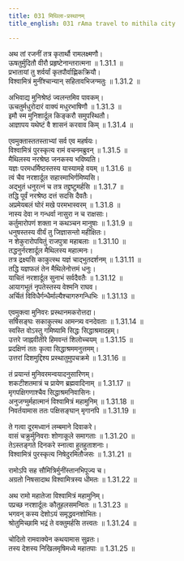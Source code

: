 ```yaml
---
title: 031 मिथिला-प्रस्थानम्
title_english: 031 rAma travel to mithila city

---
```


<div class="audioEmbed"  caption="श्रीराम-हरिसीताराममूर्ति-घनपाठिभ्यां वचनम्" src="https://archive.org/download/Ramayana-recitation-Sriram-harisItArAmamUrti-Ghanapaati-v2/Kanda_1/Kanda_1_BK-031-Mithila_Prasthanam.mp3"></div>

अथ तां रजनीं तत्र कृतार्थौ रामलक्ष्मणौ।  
ऊषतुर्मुदितौ वीरौ प्रहृष्टेनान्तरात्मना ॥ 1.31.1 ॥   
प्रभातायां तु शर्वर्यां कृतपौर्वाह्णिकक्रियौ।  
विश्वामित्रं मुनींश्चान्यान् सहितावभिजग्मतुः ॥ 1.31.2 ॥   

अभिवाद्य मुनिश्रेष्ठं ज्वलन्तमिव पावकम्।  
ऊचतुर्मधुरोदारं वाक्यं मधुरभाषिणौ ॥ 1.31.3 ॥   
इमौ स्म मुनिशार्दूल किङ्करौ समुपस्थितौ।  
आज्ञापय यथेष्टं वै शासनं करवाव किम् ॥ 1.31.4 ॥   

एवमुक्तास्ततस्ताभ्यां सर्व एव महर्षयः।  
विश्वामित्रं पुरस्कृत्य रामं वचनमब्रुवन् ॥ 1.31.5 ॥   
मैथिलस्य नरश्रेष्ठ जनकस्य भविष्यति।  
यज्ञः परमधर्मिष्ठस्तस्य यास्यामहे वयम् ॥ 1.31.6 ॥   
त्वं चैव नरशार्दूल सहास्माभिर्गमिष्यसि।  
अद्भुतं धनुरत्नं च तत्र तद्द्रष्टुमर्हसि ॥ 1.31.7 ॥   
तद्धि पूर्वं नरश्रेष्ठ दत्तं सदसि दैवतैः।  
अप्रमेयबलं घोरं मखे परमभास्वरम् ॥ 1.31.8 ॥   
नास्य देवा न गन्धर्वा नासुरा न च राक्षसाः।  
कर्तुमारोपणं शक्ता न कथञ्चन मानुषाः ॥ 1.31.9 ॥   
धनुषस्तस्य वीर्यं तु जिज्ञासन्तो महीक्षितः।  
न शेकुरारोपयितुं राजपुत्रा महाबलाः ॥ 1.31.10 ॥   
तद्धनुर्नरशार्दूल मैथिलस्य महात्मनः।  
तत्र द्रक्ष्यसि काकुत्स्थ यज्ञं चाद्भुतदर्शनम् ॥ 1.31.11 ॥   
तद्धि यज्ञफलं तेन मैथिलेनोत्तमं धनुः।  
याचितं नरशार्दूल सुनाभं सर्वदैवतैः ॥ 1.31.12 ॥   
आयागभूतं नृपतेस्तस्य वेश्मनि राघव।  
अर्चितं विविधैर्गन्धैर्माल्यैश्चागरुगन्धिभिः ॥ 1.31.13 ॥   

एवमुक्त्वा मुनिवरः प्रस्थानमकरोत्तदा।  
सर्षिसङ्घः सकाकुत्स्थ आमन्त्र्य वनदेवताः ॥ 1.31.14 ॥   
स्वस्ति वोऽस्तु गमिष्यामि सिद्धः सिद्धाश्रमादहम्।  
उत्तरे जाह्नवीतीरे हिमवन्तं शिलोच्चयम् ॥ 1.31.15 ॥   
प्रदक्षिणं ततः कृत्वा सिद्धाश्रममनुत्तमम्।  
उत्तरां दिशमुद्दिश्य प्रस्थातुमुपचक्रमे ॥ 1.31.16 ॥   

तं प्रयान्तं मुनिवरमन्वयादनुसारिणम्।  
शकटीशतमात्रं च प्रायेण ब्रह्मवादिनाम् ॥ 1.31.17 ॥   
मृगपक्षिगणाश्चैव सिद्धाश्रमनिवासिनः।  
अनुजग्मुर्महात्मानं विश्वामित्रं महामुनिम् ॥ 1.31.18 ॥   
निवर्तयामास ततः पक्षिसङ्घान् मृगानपि ॥ 1.31.19 ॥   

ते गत्वा दूरमध्वानं लम्बमाने दिवाकरे।  
वासं चक्रुर्मुनिवराः शोणाकूले समागताः ॥ 1.31.20 ॥   
तेऽस्तङ्गते दिनकरे स्नात्वा हुतहुताशनाः।  
विश्वामित्रं पुरस्कृत्य निषेदुरमितौजसः ॥ 1.31.21 ॥   

रामोऽपि सह सौमित्रिर्मुनींस्तानभिपूज्य च।  
अग्रतो निषसादाथ विश्वामित्रस्य धीमतः ॥ 1.31.22 ॥   

अथ रामो महातेजा विश्वामित्रं महामुनिम्।  
पप्रच्छ नरशार्दूलः कौतूहलसमन्वितः ॥ 1.31.23 ॥   
भगवन् कस्य देशोऽयं समृद्धवनशोभितः।  
श्रोतुमिच्छामि भद्रं ते वक्तुमर्हसि तत्त्वतः ॥ 1.31.24 ॥   

चोदितो रामवाक्येन कथयामास सुव्रतः।  
तस्य देशस्य निखिलमृषिमध्ये महातपाः ॥ 1.31.25 ॥   